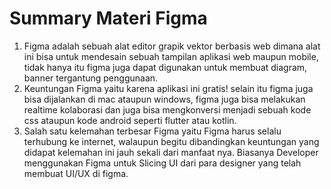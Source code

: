 # Summary Materi Figma
1. Figma adalah sebuah alat editor grapik vektor berbasis web dimana alat ini bisa untuk mendesain sebuah tampilan aplikasi web maupun mobile, tidak hanya itu figma juga dapat digunakan untuk membuat diagram, banner tergantung penggunaan.
2. Keuntungan Figma yaitu karena aplikasi ini gratis! selain itu figma juga bisa dijalankan di mac ataupun windows, figma juga bisa melakukan realtime kolaborasi dan juga bisa mengkonversi menjadi sebuah kode css ataupun kode android seperti flutter atau kotlin.
3. Salah satu kelemahan terbesar Figma yaitu Figma harus selalu terhubung ke internet, walaupun begitu dibandingkan keuntungan yang didapat kelemahan ini jauh sekali dari manfaat nya. Biasanya Developer menggunakan Figma untuk Slicing UI dari para designer yang telah membuat UI/UX di figma.
